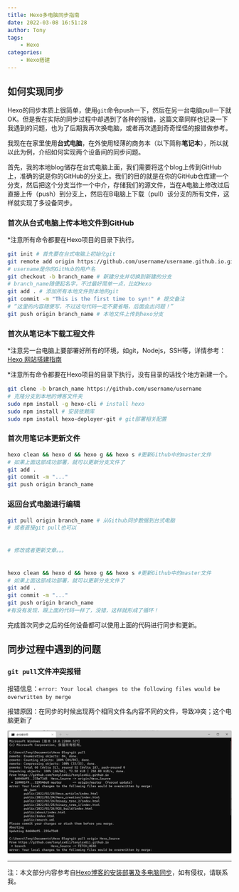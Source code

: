 ```yaml
---
title: Hexo多电脑同步指南
date: 2022-03-08 16:51:28
author: Tony
tags: 
	- Hexo
categories:
	- Hexo搭建
---
```


## 如何实现同步

Hexo的同步本质上很简单，使用`git`命令push一下，然后在另一台电脑pull一下就OK。但是我在实际的同步过程中却遇到了各种的报错，这篇文章同样也记录一下我遇到的问题，也为了后期我再次换电脑，或者再次遇到奇奇怪怪的报错做参考。

我现在在家里使用**台式电脑**，在外使用轻薄的商务本（以下简称**笔记本**），所以就以此为例，介绍如何实现两个设备间的同步问题。

首先，我的本地blog储存在台式电脑上面，我们需要将这个blog上传到GitHub上，准确的说是你的GitHub的分支上。我们的目的就是在你的GitHub仓库建一个分支，然后把这个分支当作一个中介，存储我们的源文件，当在A电脑上修改过后直接上传（push）到分支上，然后在B电脑上下载（pull）该分支的所有文件，这样就实现了多设备同步。

### 首次从台式电脑上传本地文件到GitHub

*注意所有命令都要在Hexo项目的目录下执行。

```bash
git init # 首先要在台式电脑上初始化git
git remote add origin https://github.com/username/username.github.io.git # 添加Github上的仓库地址
# username是你的GitHub的用户名
git checkout -b branch_name # 新建分支并切换到新建的分支
# branch_name随便起名字，不过最好简单一点，比如Hexo
git add . # 添加所有本地文件到本地的git
git commit -m "This is the first time to syn!" # 提交备注
# “这里的内容随便写，不过这句代码一定不要省略，后面会出问题！”
git push origin branch_name # 本地文件上传到hexo分支
```

### 首次从笔记本下载工程文件

*注意另一台电脑上要部署好所有的环境，如git，Nodejs，SSH等，详情参考：[Hexo 网站搭建指南](https://tonylsx611.github.io/2022/02/24/Hexo_creation/)

*注意所有命令都要在Hexo项目的目录下执行，没有目录的话找个地方新建一个。

```bash
git clone -b branch_name https://github.com/username/username
# 克隆分支到本地的博客文件夹
sudo npm install -g hexo-cli # install hexo
sudo npm install # 安装依赖库
sudo npm install hexo-deployer-git # git部署相关配置
```

### 首次用笔记本更新文件

```bash
hexo clean && hexo d && hexo g && hexo s #更新Github中的master文件
# 如果上面这部成功部署，就可以更新分支文件了
git add .
git commit -m "..."
git push origin branch_name
```

### 返回台式电脑进行编辑

```bash
git pull origin branch_name # 从Github同步数据到台式电脑
# 或者直接git pull也可以


# 修改或者更新文章。。。


hexo clean && hexo d && hexo g && hexo s #更新Github中的master文件
# 如果上面这部成功部署，就可以更新分支文件了
git add .
git commit -m "..."
git push origin branch_name
#有没有发现，跟上面的代码一样了，没错，这样就形成了循环！
```

完成首次同步之后的任何设备都可以使用上面的代码进行同步和更新。

## 同步过程中遇到的问题

### `git pull`文件冲突报错

报错信息：`error: Your local changes to the following files would be overwritten by merge`

报错原因：在同步的时候出现两个相同文件名内容不同的文件，导致冲突；这个电脑更新了

![Screenshot 2022-03-08 161552](Hexo-synchronization/Screenshot%202022-03-08%20161552.png)

---

注：本文部分内容参考自[Hexo博客的安装部署及多电脑同步](https://cloud.tencent.com/developer/article/1046404)，如有侵权，请联系我。
